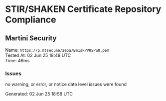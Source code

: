 # STIR/SHAKEN Certificate Repository Compliance

## Martini Security

Name: `https://p.mtsec.me/2e5a/Bm1skPV8SPu0.pem`\
Tested At: 02 Jun 25 18:48 UTC\
Time: 46ms

### Issues

no warning, or error, or notice date level issues were found

Generated: 02 Jun 25 18:58 UTC